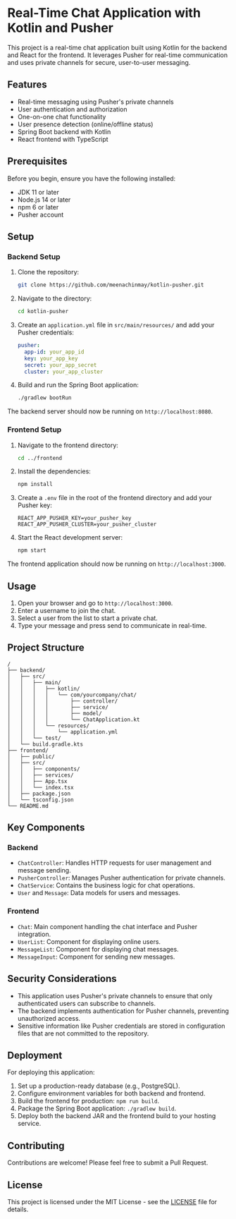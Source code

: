 # Real-Time Chat Application with Kotlin and Pusher

This project is a real-time chat application built using Kotlin for the backend and React for the frontend. It leverages Pusher for real-time communication and uses private channels for secure, user-to-user messaging.

## Features

- Real-time messaging using Pusher's private channels
- User authentication and authorization
- One-on-one chat functionality
- User presence detection (online/offline status)
- Spring Boot backend with Kotlin
- React frontend with TypeScript

## Prerequisites

Before you begin, ensure you have the following installed:
- JDK 11 or later
- Node.js 14 or later
- npm 6 or later
- Pusher account

## Setup

### Backend Setup

1. Clone the repository:
   ```bash
   git clone https://github.com/meenachinmay/kotlin-pusher.git
   ```

2. Navigate to the directory:
   ```bash
   cd kotlin-pusher
   ```

3. Create an `application.yml` file in `src/main/resources/` and add your Pusher credentials:
   ```yaml
   pusher:
     app-id: your_app_id
     key: your_app_key
     secret: your_app_secret
     cluster: your_app_cluster
   ```

4. Build and run the Spring Boot application:
   ```bash
   ./gradlew bootRun
   ```

The backend server should now be running on `http://localhost:8080`.

### Frontend Setup

1. Navigate to the frontend directory:
   ```bash
   cd ../frontend
   ```

2. Install the dependencies:
   ```bash
   npm install
   ```

3. Create a `.env` file in the root of the frontend directory and add your Pusher key:
   ```
   REACT_APP_PUSHER_KEY=your_pusher_key
   REACT_APP_PUSHER_CLUSTER=your_pusher_cluster
   ```

4. Start the React development server:
   ```bash
   npm start
   ```

The frontend application should now be running on `http://localhost:3000`.

## Usage

1. Open your browser and go to `http://localhost:3000`.
2. Enter a username to join the chat.
3. Select a user from the list to start a private chat.
4. Type your message and press send to communicate in real-time.

## Project Structure

```
/
├── backend/
│   ├── src/
│   │   ├── main/
│   │   │   ├── kotlin/
│   │   │   │   └── com/yourcompany/chat/
│   │   │   │       ├── controller/
│   │   │   │       ├── service/
│   │   │   │       ├── model/
│   │   │   │       └── ChatApplication.kt
│   │   │   └── resources/
│   │   │       └── application.yml
│   │   └── test/
│   └── build.gradle.kts
├── frontend/
│   ├── public/
│   ├── src/
│   │   ├── components/
│   │   ├── services/
│   │   ├── App.tsx
│   │   └── index.tsx
│   ├── package.json
│   └── tsconfig.json
└── README.md
```

## Key Components

### Backend

- `ChatController`: Handles HTTP requests for user management and message sending.
- `PusherController`: Manages Pusher authentication for private channels.
- `ChatService`: Contains the business logic for chat operations.
- `User` and `Message`: Data models for users and messages.

### Frontend

- `Chat`: Main component handling the chat interface and Pusher integration.
- `UserList`: Component for displaying online users.
- `MessageList`: Component for displaying chat messages.
- `MessageInput`: Component for sending new messages.

## Security Considerations

- This application uses Pusher's private channels to ensure that only authenticated users can subscribe to channels.
- The backend implements authentication for Pusher channels, preventing unauthorized access.
- Sensitive information like Pusher credentials are stored in configuration files that are not committed to the repository.

## Deployment

For deploying this application:

1. Set up a production-ready database (e.g., PostgreSQL).
2. Configure environment variables for both backend and frontend.
3. Build the frontend for production: `npm run build`.
4. Package the Spring Boot application: `./gradlew build`.
5. Deploy both the backend JAR and the frontend build to your hosting service.

## Contributing

Contributions are welcome! Please feel free to submit a Pull Request.

## License

This project is licensed under the MIT License - see the [LICENSE](LICENSE) file for details.
